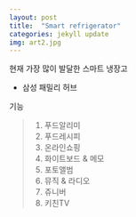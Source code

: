 ```yaml
---
layout: post
title:  "Smart refrigerator"
categories: jekyll update
img: art2.jpg
---
```

현재 가장 많이 발달한 스마트 냉장고   

 * 삼성 패밀리 허브   

기능  

> 1. 푸드알리미   
> 2. 푸드레시피   
> 3. 온라인쇼핑   
> 4. 화이트보드 & 메모   
> 5. 포토앨범   
> 6. 뮤직 & 라디오   
> 7. 쥬니버   
> 8. 키친TV   
